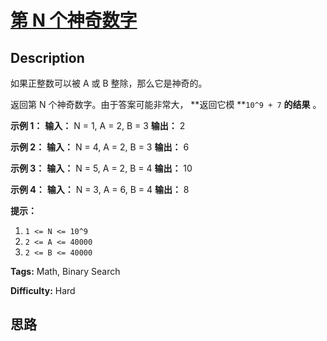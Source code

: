 # [第 N 个神奇数字][title]

## Description

如果正整数可以被 A 或 B 整除，那么它是神奇的。

返回第 N 个神奇数字。由于答案可能非常大， **返回它模  **`10^9 + 7`  **的结果** 。



**示例 1：**
            **输入：** N = 1, A = 2, B = 3    **输出：** 2    

**示例  2：**
            **输入：** N = 4, A = 2, B = 3    **输出：** 6    

**示例 3：**
            **输入：** N = 5, A = 2, B = 4    **输出：** 10    

**示例 4：**
            **输入：** N = 3, A = 6, B = 4    **输出：** 8    



**提示：**

  1. `1 <= N <= 10^9`
  2. `2 <= A <= 40000`
  3. `2 <= B <= 40000`


**Tags:** Math, Binary Search

**Difficulty:** Hard

## 思路

[title]: https://leetcode-cn.com/problems/nth-magical-number
